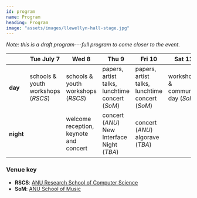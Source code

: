 ```yaml
---
id: program
name: Program
heading: Program
image: "assets/images/llewellyn-hall-stage.jpg"
---
```


_Note: this is a draft program---full program to come closer to the event._

<style>
table .indexcol {
  padding: 8px;
  font-weight: bold;
}
</style>

<table class="table">
  <thead class="thead-dark">
    <tr>
      <th>&nbsp;</th>
      <th>Tue July 7</th>
      <th>Wed 8</th>
      <th>Thu 9</th>
      <th>Fri 10</th>
      <th>Sat 11</th>
    </tr>
  </thead>
  <tbody>
    <tr>
      <td class="indexcol">day</td>
      <td>schools &amp; youth workshops (<em>RSCS</em>)</td>
      <td>schools &amp; youth workshops (<em>RSCS</em>)</td>
      <td>papers, artist talks, lunchtime concert (<em>SoM</em>)</td>
      <td>papers, artist talks, lunchtime concert (<em>SoM</em>)</td>
      <td>workshops &amp; community day (<em>SoM</em>)</td>
    </tr>
    <tr>
      <td class="indexcol">night</td>
      <td>&nbsp;</td>
      <td>welcome reception, keynote and concert</td>
      <td>concert (<em>ANU</em>)<br>New Interface Night (<em>TBA</em>)</td>
      <td>concert (<em>ANU</em>)<br>algorave (<em>TBA</em>)</td>
      <td>&nbsp;</td>
    </tr>
  </tbody>
</table>

### Venue key

- **RSCS**: [ANU Research School of Computer Science](https://cs.anu.edu.au)
- **SoM**: [ANU School of Music](https://music.cass.anu.edu.au)
